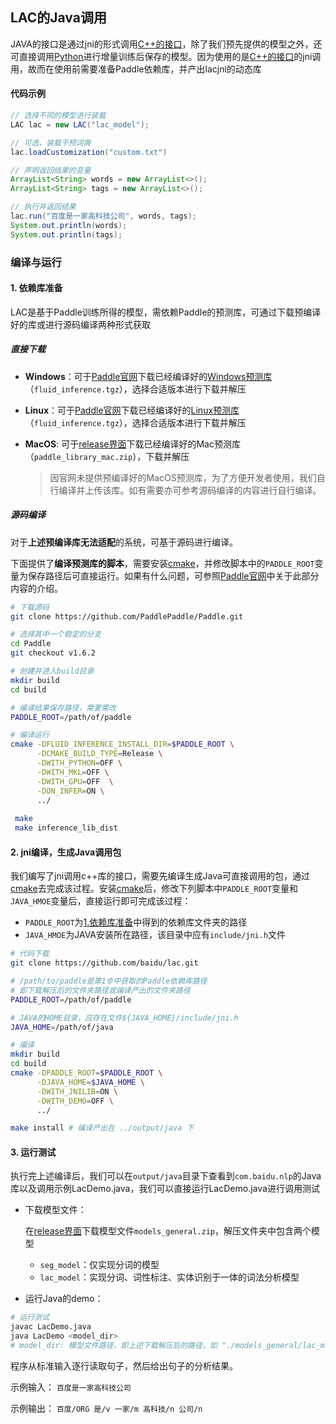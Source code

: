 ## LAC的Java调用

JAVA的接口是通过jni的形式调用[C++的接口](../c++/README.md)，除了我们预先提供的模型之外，还可直接调用[Python](../README.md)进行增量训练后保存的模型。因为使用的是[C++的接口](../c++/README.md)的jni调用，故而在使用前需要准备Paddle依赖库，并产出lacjni的动态库

#### 代码示例

```java
// 选择不同的模型进行装载
LAC lac = new LAC("lac_model");

// 可选，装载干预词典
lac.loadCustomization("custom.txt")

// 声明返回结果的变量
ArrayList<String> words = new ArrayList<>();
ArrayList<String> tags = new ArrayList<>();

// 执行并返回结果
lac.run("百度是一家高科技公司", words, tags);
System.out.println(words);
System.out.println(tags);
```

### 编译与运行

<h4 id="依赖库准备">1. 依赖库准备</h4>

LAC是基于Paddle训练所得的模型，需依赖Paddle的预测库，可通过下载预编译好的库或进行源码编译两种形式获取

##### 直接下载

- **Windows**：可于[Paddle官网](https://www.paddlepaddle.org.cn)下载已经编译好的[Windows预测库](https://www.paddlepaddle.org.cn/documentation/docs/zh/advanced_guide/inference_deployment/inference/windows_cpp_inference.html)（`fluid_inference.tgz`），选择合适版本进行下载并解压

- **Linux**：可于[Paddle官网](https://www.paddlepaddle.org.cn)下载已经编译好的[Linux预测库](https://www.paddlepaddle.org.cn/documentation/docs/zh/advanced_guide/inference_deployment/inference/build_and_install_lib_cn.html)（`fluid_inference.tgz`），选择合适版本进行下载并解压

- **MacOS**: 可于[release界面](https://github.com/baidu/lac/releases/)下载已经编译好的Mac预测库（`paddle_library_mac.zip`），下载并解压

  > 因官网未提供预编译好的MacOS预测库，为了方便开发者使用，我们自行编译并上传该库。如有需要亦可参考源码编译的内容进行自行编译。

##### 源码编译

对于**上述预编译库无法适配**的系统，可基于源码进行编译。

下面提供了**编译预测库的脚本**，需要安装[cmake](https://cmake.org/download/)，并修改脚本中的`PADDLE_ROOT`变量为保存路径后可直接运行。如果有什么问题，可参照[Paddle官网](https://www.paddlepaddle.org.cn/documentation/docs/zh/advanced_guide/inference_deployment/inference/index_cn.html)中关于此部分内容的介绍。

```sh
# 下载源码
git clone https://github.com/PaddlePaddle/Paddle.git

# 选择其中一个稳定的分支
cd Paddle
git checkout v1.6.2

# 创建并进入build目录
mkdir build
cd build

# 编译结果保存路径，需要需改
PADDLE_ROOT=/path/of/paddle

# 编译运行
cmake -DFLUID_INFERENCE_INSTALL_DIR=$PADDLE_ROOT \
      -DCMAKE_BUILD_TYPE=Release \
      -DWITH_PYTHON=OFF \
      -DWITH_MKL=OFF \
      -DWITH_GPU=OFF  \
      -DON_INFER=ON \
      ../
      
 make
 make inference_lib_dist
```

#### 2. jni编译，生成Java调用包

我们编写了jni调用c++库的接口，需要先编译生成Java可直接调用的包，通过[cmake](https://cmake.org/download/)去完成该过程。安装[cmake](https://cmake.org/download/)后，修改下列脚本中`PADDLE_ROOT`变量和`JAVA_HMOE`变量后，直接运行即可完成该过程：

- `PADDLE_ROOT`为[1.依赖库准备](#依赖库准备)中得到的依赖库文件夹的路径
- `JAVA_HMOE`为JAVA安装所在路径，该目录中应有`include/jni.h`文件

```sh
# 代码下载
git clone https://github.com/baidu/lac.git

# /path/to/paddle是第1步中获取的Paddle依赖库路径
# 即下载解压后的文件夹路径或编译产出的文件夹路径
PADDLE_ROOT=/path/of/paddle

# JAVA的HOME目录，应存在文件${JAVA_HOME}/include/jni.h
JAVA_HOME=/path/of/java

# 编译
mkdir build 
cd build
cmake -DPADDLE_ROOT=$PADDLE_ROOT \
      -DJAVA_HOME=$JAVA_HOME \
      -DWITH_JNILIB=ON \
      -DWITH_DEMO=OFF \
      ../

make install # 编译产出在 ../output/java 下
```

#### 3. 运行测试

执行完上述编译后，我们可以在`output/java`目录下查看到`com.baidu.nlp`的Java库以及调用示例LacDemo.java，我们可以直接运行LacDemo.java进行调用测试

- 下载模型文件：

  在[release界面](https://github.com/baidu/lac/releases/)下载模型文件`models_general.zip`，解压文件夹中包含两个模型

  - `seg_model`：仅实现分词的模型
  - `lac_model`：实现分词、词性标注、实体识别于一体的词法分析模型

- 运行Java的demo：

```sh
# 运行测试
javac LacDemo.java
java LacDemo <model_dir>
# model_dir: 模型文件路径，即上述下载解压后的路径，如 "./models_general/lac_model"
```

程序从标准输入逐行读取句子，然后给出句子的分析结果。

示例输入：
`百度是一家高科技公司`

示例输出：
`百度/ORG 是/v 一家/m 高科技/n 公司/n`